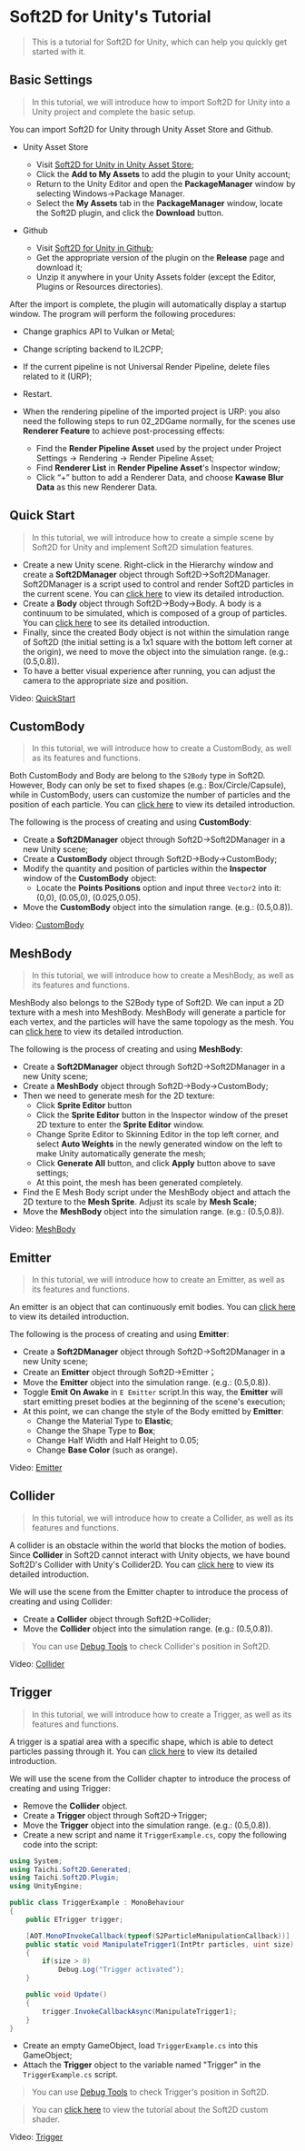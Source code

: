 # Soft2D for Unity's Tutorial

> This is a tutorial for Soft2D for Unity, which can help you quickly get started with it.

## Basic Settings

> In this tutorial, we will introduce how to import Soft2D for Unity into a Unity project and complete the basic setup.

You can import Soft2D for Unity through Unity Asset Store and Github.

- Unity Asset Store
   - Visit [Soft2D for Unity in Unity Asset Store](https://assetstore.unity.com/packages/tools/utilities/odin-inspector-and-serializer-89041);
   - Click the **Add to My Assets** to add the plugin to your Unity account;
   - Return to the Unity Editor and open the **PackageManager** window by selecting Windows->Package Manager.
   - Select the **My Assets** tab in the **PackageManager** window, locate the Soft2D plugin, and click the **Download** button.

- Github 
   - Visit [Soft2D for Unity in Github](https://github.com/taichi-dev/soft2d-for-unity);
   - Get the appropriate version of the plugin on the **Release** page and download it;
   - Unzip it anywhere in your Unity Assets folder (except the Editor, Plugins or Resources directories).

After the import is complete, the plugin will automatically display a startup window. The program will perform the following procedures:

- Change graphics API to Vulkan or Metal;
- Change scripting backend to IL2CPP;
- If the current pipeline is not Universal Render Pipeline, delete files related to it (URP);
- Restart.


- When the rendering pipeline of the imported project is URP: you also need the following steps to run 02_2DGame normally, for the scenes use **Renderer Feature** to achieve post-processing effects:
  - Find the **Render Pipeline Asset** used by the project under Project Settings -> Rendering -> Render Pipeline Asset;
  - Find **Renderer List** in **Render Pipeline Asset**'s Inspector window;
  - Click “+” button to add a Renderer Data, and choose **Kawase Blur Data** as this new Renderer Data.

## Quick Start

> In this tutorial, we will introduce how to create a simple scene by Soft2D for Unity and implement Soft2D simulation features.

- Create a new Unity scene. Right-click in the Hierarchy window and create a **Soft2DManager** object through Soft2D->Soft2DManager. Soft2DManager is a script used to control and render Soft2D particles in the current scene. You can [click here](../BasicComponents/Soft2DManager.md) to view its detailed introduction. 
- Create a **Body** object through Soft2D->Body->Body. A body is a continuum to be simulated, which is composed of a group of particles. You can [click here](../BasicComponents/Body.md) to see its detailed introduction.
- Finally, since the created Body object is not within the simulation range of Soft2D (the initial setting is a 1x1 square with the bottom left corner at the origin), we need to move the object into the simulation range. (e.g.: (0.5,0.8)).
- To have a better visual experience after running, you can adjust the camera to the appropriate size and position.

Video: [QuickStart](../../GIFs/Body.mp4)

## CustomBody

> In this tutorial, we will introduce how to create a CustomBody, as well as its features and functions.

Both CustomBody and Body are belong to the `S2Body` type in Soft2D. However, Body can only be set to fixed shapes (e.g.: Box/Circle/Capsule), while in CustomBody, users can customize the number of particles and the position of each particle. You can [click here](../BasicComponents/Body.md) to view its detailed introduction.

The following is the process of creating and using **CustomBody**:
- Create a **Soft2DManager** object through Soft2D->Soft2DManager in a new Unity scene;
- Create a **CustomBody** object through Soft2D->Body->CustomBody;
- Modify the quantity and position of particles within the **Inspector** window of the **CustomBody** object:
  - Locate the **Points Positions** option and input three `Vector2` into it: (0,0), (0.05,0), (0.025,0.05).
- Move the **CustomBody** object into the simulation range. (e.g.: (0.5,0.8)).

Video: [CustomBody](../../GIFs/CustomBody.mp4)

## MeshBody

> In this tutorial, we will introduce how to create a MeshBody, as well as its features and functions.

MeshBody also belongs to the S2Body type of Soft2D. We can input a 2D texture with a mesh into MeshBody. MeshBody will generate a particle for each vertex, and the particles will have the same topology as the mesh. You can [click here](../BasicComponents/Body.md) to view its detailed introduction.

The following is the process of creating and using **MeshBody**:
- Create a **Soft2DManager** object through Soft2D->Soft2DManager in a new Unity scene;
- Create a **MeshBody** object through Soft2D->Body->CustomBody;
- Then we need to generate mesh for the 2D texture:
  - Click **Sprite Editor** button 
  - Click the **Sprite Editor** button in the Inspector window of the preset 2D texture to enter the **Sprite Editor** window.
  - Change Sprite Editor to Skinning Editor in the top left corner, and select **Auto Weights** in the newly generated window on the left to make Unity automatically generate the mesh;
  - Click **Generate All** button, and click **Apply** button above to save settings;
  - At this point, the mesh has been generated completely.
- Find the E Mesh Body script under the MeshBody object and attach the 2D texture to the **Mesh Sprite**. Adjust its scale by **Mesh Scale**;
- Move the **MeshBody** object into the simulation range. (e.g.: (0.5,0.8)).

Video: [MeshBody](../../GIFs/MeshBody.mp4)

## Emitter

> In this tutorial, we will introduce how to create an Emitter, as well as its features and functions.

An emitter is an object that can continuously emit bodies. You can [click here](../BasicComponents/Emitter.md) to view its detailed introduction.

The following is the process of creating and using **Emitter**:
- Create a **Soft2DManager** object through Soft2D->Soft2DManager in a new Unity scene;
- Create an **Emitter** object through Soft2D->Emitter；
- Move the **Emitter** object into the simulation range. (e.g.: (0.5,0.8)).
- Toggle **Emit On Awake** in `E Emitter` script.In this way, the **Emitter** will start emitting preset bodies at the beginning of the scene's execution;
- At this point, we can change the style of the Body emitted by **Emitter**:
  - Change the Material Type to **Elastic**;
  - Change the Shape Type to **Box**;
  - Change Half Width and Half Height to 0.05;
  - Change **Base Color** (such as orange).

Video: [Emitter](../../GIFs/Emitter.mp4)

## Collider

> In this tutorial, we will introduce how to create a Collider, as well as its features and functions.

A collider is an obstacle within the world that blocks the motion of bodies. Since **Collider** in Soft2D cannot interact with Unity objects, we have bound Soft2D's Collider with Unity's Collider2D. You can [click here](../BasicComponents/Collider.md) to view its detailed introduction.

We will use the scene from the Emitter chapter to introduce the process of creating and using Collider:
- Create a **Collider** object through Soft2D->Collider;
- Move the **Collider** object into the simulation range. (e.g.: (0.5,0.8)).

> You can use [Debug Tools](../Advance/DebugTools.md) to check Collider's position in Soft2D.

Video: [Collider](../../GIFs/Collider.mp4)

## Trigger

> In this tutorial, we will introduce how to create a Trigger, as well as its features and functions.

A trigger is a spatial area with a specific shape, which is able to detect particles passing through it. You can [click here](../BasicComponents/Trigger.md) to view its detailed introduction.

We will use the scene from the Collider chapter to introduce the process of creating and using Trigger:
- Remove the **Collider** object.
- Create a **Trigger** object through Soft2D->Trigger;
- Move the **Trigger** object into the simulation range. (e.g.: (0.5,0.8)).
- Create a new script and name it `TriggerExample.cs`, copy the following code into the script:

```csharp
using System;
using Taichi.Soft2D.Generated;
using Taichi.Soft2D.Plugin;
using UnityEngine;

public class TriggerExample : MonoBehaviour
{
    public ETrigger trigger;

    [AOT.MonoPInvokeCallback(typeof(S2ParticleManipulationCallback))]
    public static void ManipulateTrigger1(IntPtr particles, uint size)
    {
        if(size > 0)
            Debug.Log("Trigger activated");
    }

    public void Update()
    {
        trigger.InvokeCallbackAsync(ManipulateTrigger1);
    }
}
```

- Create an empty GameObject, load `TriggerExample.cs` into this GameObject;
- Attach the **Trigger** object to the variable named "Trigger" in the `TriggerExample.cs` script.

> You can use [Debug Tools](../Advance/DebugTools.md) to check Trigger's position in Soft2D.

> You can [click here](../Advance/CustomTrigger.md) to view the tutorial about the Soft2D custom shader.

Video: [Trigger](../../GIFs/Trigger.mp4)
